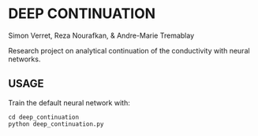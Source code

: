 # DEEP CONTINUATION
Simon Verret,
Reza Nourafkan,
& Andre-Marie Tremablay

Research project on analytical continuation of the conductivity with neural networks.

## USAGE
Train the default neural network with:

    cd deep_continuation
    python deep_continuation.py
